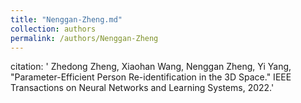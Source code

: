 ```yaml
---
title: "Nenggan-Zheng.md"
collection: authors
permalink: /authors/Nenggan-Zheng
---
```

citation: ' Zhedong Zheng,  Xiaohan Wang,  Nenggan Zheng,  Yi Yang, &quot;Parameter-Efficient Person Re-identification in the 3D Space.&quot; IEEE Transactions on Neural Networks and Learning Systems, 2022.'